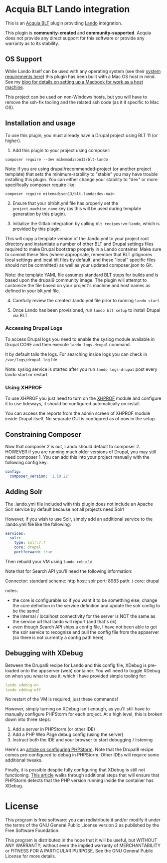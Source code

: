 Acquia BLT Lando integration
====

This is an [Acquia BLT](https://github.com/acquia/blt) plugin providing [Lando](https://lando.dev/) integration.

This plugin is **community-created** and **community-supported**. Acquia does not provide any direct support for this software or provide any warranty as to its stability.

## OS Support ##

While Lando itself can be used with any operating system (see their [system requirements here](https://docs.lando.dev/basics/installation.html)) this plugin has been built with a Mac OS host in mind. See my [blog for details on setting up a Macbook for work as a host machine](https://mikemadison.net/blog/2020/7/21/setting-up-a-new-macbook-pro-for-local-development). 

This project can be used on non-Windows hosts, but you will have to remove the ssh-fix tooling and the related ssh code (as it it specific to Mac OS).

## Installation and usage

To use this plugin, you must already have a Drupal project using BLT 11 (or higher).

1. Add this plugin to your project using composer: 

`composer require --dev mikemadison13/blt-lando`

Note: if you are using drupal/recommended-project (or another project template) that sets the minimum-stability to "stable" you may have trouble installing this plugin. You can either change your stability to "dev" or more specifically composer require like:

`composer require mikemadison13/blt-lando:dev-main`

2. Ensure that your blt/blt.yml file has properly set the `project.machine_name` key (as this will be used during template generation by this plugin).

3. Initialize the Gitlab integration by calling `blt recipes:vm:lando`, which is provided by this plugin.

This will copy a template version of the .lando.yml to your project root directory and instantiate a number of other BLT and Drupal settings files required to make Drupal bootstrap properly in a Lando container. Make sure to commit these files (where appropriate, remember that BLT gitignores local settings and local blt files by default, and these "local" specific files should not be committed) as well as your updated composer.json to Git.

Note: the template YAML file assumes standard BLT steps for builds and is based upon the drupal9 community image. The plugin will attempt to customize the file based on your project's machine and host names as defined in your blt.yml file.

4. Carefully review the created .lando.yml file prior to running `lando start`

5. Once Lando has been provisioned, run `lando blt setup` to install Drupal via BLT.

### Accessing Drupal Logs
To access Drupal logs you need to enable the syslog module available in Drupal CORE and 
then execute `lando logs-drupal` command.

It by default tails the logs. For searching inside logs you can check in `/var/logs/drupal.log` file

Note: syslog service is started after you run `lando logs-drupal` post every lando start or restart.

### Using XHPROF
To use XHPROF you just need to turn on the [XHPROF](https://www.drupal.org/project/xhprof) module and 
configure it to use tideways, it should be configured automatically on install.

You can access the reports from the admin screen of XHPROF module inside Drupal itself. No separate GUI 
is configured as of now in the setup.

## Constraining Composer

Now that composer 2 is out, Lando should default to composer 2. HOWEVER if you are running much older versions of Drupal, you may still need composer 1. You can add this into your project manually with the following config key:

```yaml
config:
  composer_version: '1.10.22'
```

## Adding Solr

The .lando.yml file included with this plugin does not include an Apache Solr service by default because not all projects need Solr!

However, if you wish to use Solr, simply add an additional service to the .lando.yml file like the following:

```yaml
services:
  solr:
    type: solr:7.7
    core: drupal
    portforward: true
```

Then rebuild your VM using `lando rebuild`.

Note that for Search API you'll need the following information:

Connector: standard
scheme: http
host: solr
port: 8983
path: /
core: drupal 

notes: 
* the core is configurable so if you want it to be something else, change the core definition in the service definition and update the solr config to be the same!
* the internal / localhost connectivity for the server is NOT the same as the service url that lando will report (and that's ok)
* even though Search API ships a config file, I have not been able to get the solr service to recognize and pull the config file from the appserver (so there is not currently a config path here)

## Debugging with XDebug

Between the Drupal8 recipe for Lando and this config file, XDebug is pre-loaded onto the appserver (web) container. You will need to toggle XDebug on when you wnat to use it, which I have provided simple tooling for:

```yaml
lando xdebug-on
lando xdebug-off
```

No restart of the VM is required, just these commands!

However, simply turning on XDebug isn't enough, as you'll still have to manually configure PHPStorm for each project. At a high level, this is broken down into three steps:

1. Add a server in PHPStorm (or other IDE)
2. Add a PHP Web Page debug config (using the server)
3. Instruct both the IDE and your browser to start debugging / listening 

Here's an [article on configuring PHPStorm](https://docs.lando.dev/guides/lando-phpstorm.html). Note that the Drupal8 recipe comes pre-configured to debug in PHPStorm. Other IDEs will require some additional tweaks.

Finally, it is possible despite fully configuring that XDebug is still not functioning. [This article](https://untoldhq.com/blog/2019/08/02/when-lando-phpstorm-and-xdebug-setup-gets-hairy) walks through additional steps that will ensure that PHPStorm detects that the PHP version running inside the container has XDebug.

# License

This program is free software: you can redistribute it and/or modify it under the terms of the GNU General Public License version 2 as published by the Free Software Foundation.

This program is distributed in the hope that it will be useful, but WITHOUT ANY WARRANTY; without even the implied warranty of MERCHANTABILITY or FITNESS FOR A PARTICULAR PURPOSE.  See the GNU General Public License for more details.
